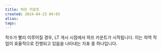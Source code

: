 ```yaml
---
title: 하프 카운트
created: 2024-04-23 04:03
alias:
tags:
---
```

착수가 빨리 이루어질 경우, 
LT 개시 시점에서 하프 카운트가 시작됩니다. 
이는 하역 작업이 효율적으로 진행되고 있음을 나타내는 지표 중 하나입니다.


